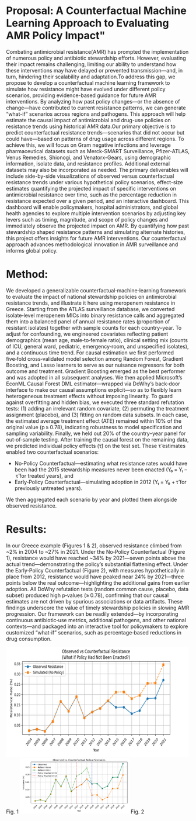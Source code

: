# Proposal: A Counterfactual Machine Learning Approach to Evaluating AMR Policy Impact"
Combating antimicrobial resistance(AMR) has prompted the implementation of numerous policy and antibiotic stewardship efforts. However, evaluating their impact remains challenging, limiting our ability to understand how these interventions may have delayed or prevented transmission—and, in turn, hindering their scalability and adaptation.To address this gap, we propose to develop a counterfactual machine learning framework to simulate how resistance might have evolved under different policy scenarios, providing evidence-based guidance for future AMR interventions. By analyzing how past policy changes—or the absence of change—have contributed to current resistance patterns, we can generate “what-if” scenarios across regions and pathogens. This approach will help estimate the causal impact of antimicrobial and drug-use policies on resistance trends using historical AMR data.Our primary objective is to predict counterfactual resistance trends—scenarios that did not occur but could have—based on patterns of drug usage across different regions. To achieve this, we will focus on Gram negative infections and leverage pharmaceutical datasets such as Merck-SMART Surveillance, Pfizer-ATLAS, Venus Remedies, Shionogi, and Venatorx-Gears, using demographic information, isolate data, and resistance profiles. Additional external datasets may also be incorporated as needed. The primary deliverables will include side-by-side visualizations of observed versus counterfactual resistance trends under various hypothetical policy scenarios, effect-size estimates quantifying the projected impact of specific interventions on antimicrobial resistance over time, such as the percentage reduction in resistance expected over a given period, and an interactive dashboard. This dashboard will enable policymakers, hospital administrators, and global health agencies to explore multiple intervention scenarios by adjusting key levers such as timing, magnitude, and scope of policy changes and immediately observe the projected impact on AMR. By quantifying how past stewardship shaped resistance patterns and simulating alternate histories, this project offers insights for future AMR interventions. Our counterfactual approach advances methodological innovation in AMR surveillance and informs global policy.

# Method: 
We developed a generalizable counterfactual‐machine‐learning framework to evaluate the impact of national stewardship policies on antimicrobial resistance trends, and illustrate it here using meropenem resistance in Greece. Starting from the ATLAS surveillance database, we converted isolate‐level meropenem MICs into binary resistance calls and aggregated them into a balanced panel of annual resistance rates (proportion of resistant isolates) together with sample counts for each country–year. To adjust for confounding, we engineered covariates reflecting patient demographics (mean age, male‐to‐female ratio), clinical setting mix (counts of ICU, general ward, pediatric, emergency‐room, and unspecified isolates), and a continuous time trend.
For causal estimation we first performed five‑fold cross‑validated model selection among Random Forest, Gradient Boosting, and Lasso learners to serve as our nuisance regressors for both outcome and treatment. Gradient Boosting emerged as the best performer and was adopted in all subsequent analyses. We then applied Microsoft’s EconML Causal Forest DML estimator—wrapped via DoWhy’s back‑door interface to make our causal assumptions explicit—so as to flexibly learn heterogeneous treatment effects without imposing linearity. To guard against overfitting and hidden bias, we executed three standard refutation tests: (1) adding an irrelevant random covariate, (2) permuting the treatment assignment (placebo), and (3) fitting on random data subsets. In each case, the estimated average treatment effect (ATE) remained within 10% of the original value (p ≥ 0.78), indicating robustness to model specification and sampling variability.
Finally, we held out 20% of the country–year panel for out‑of‑sample testing. After training the causal forest on the remaining data, we predicted individual policy effects (τ̂) on the test set. These τ̂ estimates enabled two counterfactual scenarios:
- No‑Policy Counterfactual—estimating what resistance rates would have been had the 2015 stewardship measures never been enacted (Y₀ = Y₁ – τ̂ for treated years), and
- Early‑Policy Counterfactual—simulating adoption in 2012 (Y₁ = Y₀ + τ̂ for previously untreated years).
  
We then aggregated each scenario by year and plotted them alongside observed resistance.

# Results:
In our Greece example (Figures 1 & 2), observed resistance climbed from ~2% in 2004 to ~27% in 2021. Under the No‑Policy Counterfactual (Figure 1), resistance would have reached ~34% by 2021—seven points above the actual trend—demonstrating the policy’s substantial flattening effect. Under the Early‑Policy Counterfactual (Figure 2), with measures hypothetically in place from 2012, resistance would have peaked near 24% by 2021—three points below the real outcome—highlighting the additional gains from earlier adoption. All DoWhy refutation tests (random common cause, placebo, data subset) produced high p‑values (≥ 0.78), confirming that our causal estimates are not driven by spurious associations or data artifacts.
These findings underscore the value of timely stewardship policies in slowing AMR progression. Our framework can be readily extended—by incorporating continuous antibiotic‑use metrics, additional pathogens, and other national contexts—and packaged into an interactive tool for policymakers to explore customized “what‑if” scenarios, such as percentage‑based reductions in drug consumption.

<img src="./readme.img/Figure-1.png" width=500 height = 300>
Fig. 1

<img src="./readme.img/Figure-2.png" width=300>
Fig. 2

